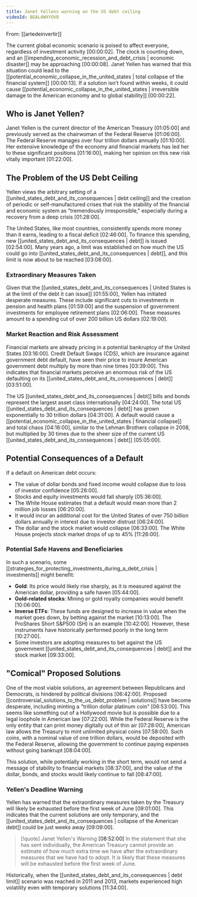 ```yaml
---
title: Janet Yellens warning on the US debt ceiling
videoId: BGAL4WXYOV8
---
```


From: [[artedeinvertir]] <br/> 

The current global economic scenario is poised to affect everyone, regardless of investment activity <a class="yt-timestamp" data-t="00:00:02">[00:00:02]</a>. The clock is counting down, and an [[impending_economic_recession_and_debt_crisis | economic disaster]] may be approaching <a class="yt-timestamp" data-t="00:00:08">[00:00:08]</a>. Janet Yellen has warned that this situation could lead to the [[potential_economic_collapse_in_the_united_states | total collapse of the financial system]] <a class="yt-timestamp" data-t="00:00:13">[00:00:13]</a>. If a solution isn't found within weeks, it could cause [[potential_economic_collapse_in_the_united_states | irreversible damage to the American economy and to global stability]] <a class="yt-timestamp" data-t="00:00:22">[00:00:22]</a>.

## Who is Janet Yellen?

Janet Yellen is the current director of the American Treasury <a class="yt-timestamp" data-t="01:05:00">[01:05:00]</a> and previously served as the chairwoman of the Federal Reserve <a class="yt-timestamp" data-t="01:06:00">[01:06:00]</a>. The Federal Reserve manages over four trillion dollars annually <a class="yt-timestamp" data-t="01:10:00">[01:10:00]</a>. Her extensive knowledge of the economy and financial markets has led her to these significant positions <a class="yt-timestamp" data-t="01:16:00">[01:16:00]</a>, making her opinion on this new risk vitally important <a class="yt-timestamp" data-t="01:22:00">[01:22:00]</a>.

## The Problem of the US Debt Ceiling

Yellen views the arbitrary setting of a [[united_states_debt_and_its_consequences | debt ceiling]] and the creation of periodic or self-manufactured crises that risk the stability of the financial and economic system as "tremendously irresponsible," especially during a recovery from a deep crisis <a class="yt-timestamp" data-t="01:28:00">[01:28:00]</a>.

The United States, like most countries, consistently spends more money than it earns, leading to a fiscal deficit <a class="yt-timestamp" data-t="02:46:00">[02:46:00]</a>. To finance this spending, new [[united_states_debt_and_its_consequences | debt]] is issued <a class="yt-timestamp" data-t="02:54:00">[02:54:00]</a>. Many years ago, a limit was established on how much the US could go into [[united_states_debt_and_its_consequences | debt]], and this limit is now about to be reached <a class="yt-timestamp" data-t="03:08:00">[03:08:00]</a>.

### Extraordinary Measures Taken

Given that the [[united_states_debt_and_its_consequences | United States is at the limit of the debt it can issue]] <a class="yt-timestamp" data-t="01:55:00">[01:55:00]</a>, Yellen has initiated desperate measures. These include significant cuts to investments in pension and health plans <a class="yt-timestamp" data-t="01:59:00">[01:59:00]</a> and the suspension of government investments for employee retirement plans <a class="yt-timestamp" data-t="02:06:00">[02:06:00]</a>. These measures amount to a spending cut of over 200 billion US dollars <a class="yt-timestamp" data-t="02:19:00">[02:19:00]</a>.

### Market Reaction and Risk Assessment

Financial markets are already pricing in a potential bankruptcy of the United States <a class="yt-timestamp" data-t="03:16:00">[03:16:00]</a>. Credit Default Swaps (CDS), which are insurance against government debt default, have seen their price to insure American government debt multiply by more than nine times <a class="yt-timestamp" data-t="03:39:00">[03:39:00]</a>. This indicates that financial markets perceive an enormous risk of the US defaulting on its [[united_states_debt_and_its_consequences | debt]] <a class="yt-timestamp" data-t="03:51:00">[03:51:00]</a>.

The US [[united_states_debt_and_its_consequences | debt]] bills and bonds represent the largest asset class internationally <a class="yt-timestamp" data-t="04:24:00">[04:24:00]</a>. The total US [[united_states_debt_and_its_consequences | debt]] has grown exponentially to 30 trillion dollars <a class="yt-timestamp" data-t="04:31:00">[04:31:00]</a>. A default would cause a [[potential_economic_collapse_in_the_united_states | financial collapse]] and total chaos <a class="yt-timestamp" data-t="04:16:00">[04:16:00]</a>, similar to the Lehman Brothers collapse in 2008, but multiplied by 30 times due to the sheer size of the current US [[united_states_debt_and_its_consequences | debt]] <a class="yt-timestamp" data-t="05:05:00">[05:05:00]</a>.

## Potential Consequences of a Default

If a default on American debt occurs:
*   The value of dollar bonds and fixed income would collapse due to loss of investor confidence <a class="yt-timestamp" data-t="05:26:00">[05:26:00]</a>.
*   Stocks and equity investments would fall sharply <a class="yt-timestamp" data-t="05:36:00">[05:36:00]</a>.
*   The White House estimates that a default would mean more than 2 million job losses <a class="yt-timestamp" data-t="06:20:00">[06:20:00]</a>.
*   It would incur an additional cost for the United States of over 750 billion dollars annually in interest due to investor distrust <a class="yt-timestamp" data-t="06:24:00">[06:24:00]</a>.
*   The dollar and the stock market would collapse <a class="yt-timestamp" data-t="06:33:00">[06:33:00]</a>. The White House projects stock market drops of up to 45% <a class="yt-timestamp" data-t="11:26:00">[11:26:00]</a>.

### Potential Safe Havens and Beneficiaries

In such a scenario, some [[strategies_for_protecting_investments_during_a_debt_crisis | investments]] might benefit:
*   **Gold**: Its price would likely rise sharply, as it is measured against the American dollar, providing a safe haven <a class="yt-timestamp" data-t="05:44:00">[05:44:00]</a>.
*   **Gold-related stocks**: Mining or gold royalty companies would benefit <a class="yt-timestamp" data-t="10:06:00">[10:06:00]</a>.
*   **Inverse ETFs**: These funds are designed to increase in value when the market goes down, by betting against the market <a class="yt-timestamp" data-t="10:13:00">[10:13:00]</a>. The ProShares Short S&P500 (SH) is an example <a class="yt-timestamp" data-t="10:42:00">[10:42:00]</a>. However, these instruments have historically performed poorly in the long term <a class="yt-timestamp" data-t="10:27:00">[10:27:00]</a>.
*   Some investors are adopting measures to bet against the US government [[united_states_debt_and_its_consequences | debt]] and the stock market <a class="yt-timestamp" data-t="09:33:00">[09:33:00]</a>.

## "Comical" Proposed Solutions

One of the most viable solutions, an agreement between Republicans and Democrats, is hindered by political divisions <a class="yt-timestamp" data-t="06:42:00">[06:42:00]</a>.
Proposed [[controversial_solutions_to_the_us_debt_problem | solutions]] have become desperate, including minting a "trillion dollar platinum coin" <a class="yt-timestamp" data-t="06:53:00">[06:53:00]</a>. This seems like something out of a Hollywood movie but is possible due to a legal loophole in American law <a class="yt-timestamp" data-t="07:22:00">[07:22:00]</a>. While the Federal Reserve is the only entity that can print money digitally out of thin air <a class="yt-timestamp" data-t="07:28:00">[07:28:00]</a>, American law allows the Treasury to mint unlimited physical coins <a class="yt-timestamp" data-t="07:58:00">[07:58:00]</a>. Such coins, with a nominal value of one trillion dollars, would be deposited with the Federal Reserve, allowing the government to continue paying expenses without going bankrupt <a class="yt-timestamp" data-t="08:04:00">[08:04:00]</a>.

This solution, while potentially working in the short term, would not send a message of stability to financial markets <a class="yt-timestamp" data-t="08:37:00">[08:37:00]</a>, and the value of the dollar, bonds, and stocks would likely continue to fall <a class="yt-timestamp" data-t="08:47:00">[08:47:00]</a>.

### Yellen's Deadline Warning

Yellen has warned that the extraordinary measures taken by the Treasury will likely be exhausted before the first week of June <a class="yt-timestamp" data-t="09:01:00">[09:01:00]</a>. This indicates that the current solutions are only temporary, and the [[united_states_debt_and_its_consequences | collapse of the American debt]] could be just weeks away <a class="yt-timestamp" data-t="09:09:00">[09:09:00]</a>.

> [!quote] Janet Yellen's Warning <a class="yt-timestamp" data-t="08:52:00">[08:52:00]</a>
> In the statement that she has sent individually, the American Treasury cannot provide an estimate of how much extra time we have after the extraordinary measures that we have had to adopt. It is likely that these measures will be exhausted before the first week of June.

Historically, when the [[united_states_debt_and_its_consequences | debt limit]] scenario was reached in 2011 and 2013, markets experienced high volatility even with temporary solutions <a class="yt-timestamp" data-t="11:34:00">[11:34:00]</a>.